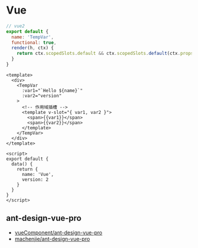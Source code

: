 # Vue

```js
// vue2
export default {
  name: 'TempVar',
  functional: true,
  render(h, ctx) {
    return ctx.scopedSlots.default && ctx.scopedSlots.default(ctx.props || {})
  }
}
```

```vue
<template>
  <div>
    <TempVar
      :var1="`Hello ${name}`"
      :var2="version"
    >
      <!-- 作用域插槽 -->
      <template v-slot="{ var1, var2 }">
        <span>{{var1}}</span>
        <span>{{var2}}</span>
      </template>
    </TempVar>
  </div>
</template>

<script>
export default {
  data() {
    return {
      name: 'Vue',
      version: 2
    }
  }
}
</script>
```

## ant-design-vue-pro
- [vueComponent/ant-design-vue-pro](https://github.com/vueComponent/ant-design-vue-pro/tree/geektime)
- [machenjie/ant-design-vue-pro](https://github.com/machenjie/ant-design-vue-pro)
